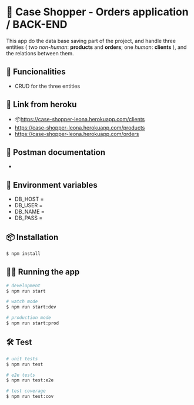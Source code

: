 
# 🎯 Case Shopper - Orders application / BACK-END

This app do the data base saving part of the project, and handle three entities (
 two *non-human*: **products** and **orders**;
 one *human*: **clients** ), and the relations between them.

## 🚏 Funcionalities

- CRUD for the three entities

## 🎳 Link from heroku
- 📦https://case-shopper-leona.herokuapp.com/clients
- https://case-shopper-leona.herokuapp.com/products
- https://case-shopper-leona.herokuapp.com/orders

## 🧾 Postman documentation
- 

## 🔑 Environment variables
- DB_HOST =
- DB_USER =
- DB_NAME = 
- DB_PASS =

## 📦 Installation

```bash
$ npm install
```

## 🏇🏽 Running the app

```bash
# development
$ npm run start

# watch mode
$ npm run start:dev

# production mode
$ npm run start:prod
```

## 🛠 Test

```bash
# unit tests
$ npm run test

# e2e tests
$ npm run test:e2e

# test coverage
$ npm run test:cov
```

